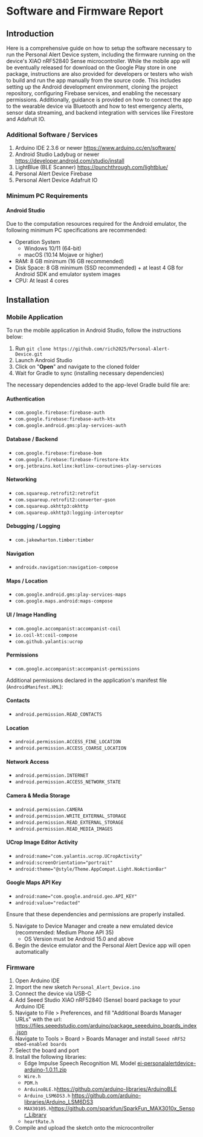 Software and Firmware Report
=================

## Introduction

Here is a comprehensive guide on how to setup the software necessary to run the Personal Alert Device system, including the firmware running on the device's XIAO nRF52840 Sense microcontroller. While the mobile app will be eventually released for download on the Google Play store in one package, instructions are also provided for developers or testers who wish to build and run the app manually from the source code. This includes setting up the Android development environment, cloning the project repository, configuring Firebase services, and enabling the necessary permissions. Additionally, guidance is provided on how to connect the app to the wearable device via Bluetooth and how to test emergency alerts, sensor data streaming, and backend integration with services like Firestore and Adafruit IO.

### Additional Software / Services

1. Arduino IDE 2.3.6 or newer https://www.arduino.cc/en/software/
2. Android Studio Ladybug or newer https://developer.android.com/studio/install
3. LightBlue (BLE Scanner) https://punchthrough.com/lightblue/
4. Personal Alert Device Firebase
5. Personal Alert Device Adafruit IO 

### Minimum PC Requirements

#### Android Studio
Due to the computation resources required for the Android emulator, the following minimum PC specifications are recommended:
* Operation System
  - Windows 10/11 (64-bit)
  - macOS (10.14 Mojave or higher)
* RAM: 8 GB minimum (16 GB recommended)
* Disk Space: 8 GB minimum (SSD recommended) + at least 4 GB for Android SDK and emulator system images
* CPU: At least 4 cores

## Installation

### Mobile Application

To run the mobile application in Android Studio, follow the instructions below:

1. Run `git clone https://github.com/rich2025/Personal-Alert-Device.git`
2. Launch Android Studio
3. Click on "**Open**" and navigate to the cloned folder
4. Wait for Gradle to sync (installing necessary dependencies)

The necessary dependencies added to the app-level Gradle build file are:

#### Authentication
- `com.google.firebase:firebase-auth`
- `com.google.firebase:firebase-auth-ktx`
- `com.google.android.gms:play-services-auth`

#### Database / Backend
- `com.google.firebase:firebase-bom`
- `com.google.firebase:firebase-firestore-ktx`
- `org.jetbrains.kotlinx:kotlinx-coroutines-play-services`

#### Networking
- `com.squareup.retrofit2:retrofit`
- `com.squareup.retrofit2:converter-gson`
- `com.squareup.okhttp3:okhttp`
- `com.squareup.okhttp3:logging-interceptor`

#### Debugging / Logging
- `com.jakewharton.timber:timber`

#### Navigation
- `androidx.navigation:navigation-compose`

#### Maps / Location
- `com.google.android.gms:play-services-maps`
- `com.google.maps.android:maps-compose`

#### UI / Image Handling
- `com.google.accompanist:accompanist-coil`
- `io.coil-kt:coil-compose`
- `com.github.yalantis:ucrop`

#### Permissions
- `com.google.accompanist:accompanist-permissions`
  
Additional permissions declared in the application's manifest file (`AndroidManifest.XML`):

#### Contacts
- `android.permission.READ_CONTACTS`

#### Location
- `android.permission.ACCESS_FINE_LOCATION`
- `android.permission.ACCESS_COARSE_LOCATION`

#### Network Access
- `android.permission.INTERNET`
- `android.permission.ACCESS_NETWORK_STATE`

#### Camera & Media Storage
- `android.permission.CAMERA`
- `android.permission.WRITE_EXTERNAL_STORAGE`
- `android.permission.READ_EXTERNAL_STORAGE`
- `android.permission.READ_MEDIA_IMAGES`

#### UCrop Image Editor Activity
- `android:name="com.yalantis.ucrop.UCropActivity"`
- `android:screenOrientation="portrait"`
- `android:theme="@style/Theme.AppCompat.Light.NoActionBar"`

#### Google Maps API Key
- `android:name="com.google.android.geo.API_KEY"`
- `android:value="redacted"`

Ensure that these dependencies and permissions are properly installed. 

5. Navigate to Device Manager and create a new emulated device (recommended: Medium Phone API 35)
   - OS Version must be Android 15.0 and above
6. Begin the device emulator and the Personal Alert Device app will open automatically

### Firmware

1. Open Arduino IDE
2. Import the new sketch `Personal_Alert_Device.ino`
3. Connect the device via USB-C
4. Add Seeed Studio XIAO nRF52840 (Sense) board package to your Arduino IDE
5. Navigate to File > Preferences, and fill "Additional Boards Manager URLs" with the url: https://files.seeedstudio.com/arduino/package_seeeduino_boards_index.json
6. Navigate to Tools > Board > Boards Manager and install `Seeed nRF52 mbed-enabled boards`
7. Select the board and port
8. Install the following libraries:
   * Edge Impulse Speech Recognition ML Model [ei-personalalertdevice-arduino-1.0.11.zip](https://github.com/rich2025/Personal-Alert-Device/blob/d2f2b531bbc02767a61a1968adb4b268a8044e4b/ei-personalalertdevice-arduino-1.0.11.zip)
   * `Wire.h`
   * `PDM.h`
   * `ArduinoBLE.h`https://github.com/arduino-libraries/ArduinoBLE
   * `Arduino_LSM6DS3.h` https://github.com/arduino-libraries/Arduino_LSM6DS3
   * `MAX30105.h`https://github.com/sparkfun/SparkFun_MAX3010x_Sensor_Library
   * `heartRate.h`
9. Compile and upload the sketch onto the microcontroller

   
   








